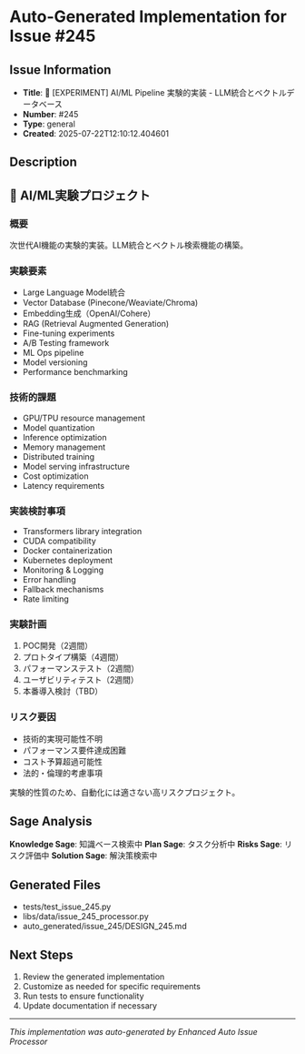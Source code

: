 # Auto-Generated Implementation for Issue #245

## Issue Information
- **Title**: 🧪 [EXPERIMENT] AI/ML Pipeline 実験的実装 - LLM統合とベクトルデータベース
- **Number**: #245
- **Type**: general
- **Created**: 2025-07-22T12:10:12.404601

## Description
## 🤖 AI/ML実験プロジェクト

### 概要  
次世代AI機能の実験的実装。LLM統合とベクトル検索機能の構築。

### 実験要素
- Large Language Model統合
- Vector Database (Pinecone/Weaviate/Chroma)
- Embedding生成（OpenAI/Cohere）
- RAG (Retrieval Augmented Generation)
- Fine-tuning experiments
- A/B Testing framework
- ML Ops pipeline
- Model versioning
- Performance benchmarking

### 技術的課題
- GPU/TPU resource management
- Model quantization
- Inference optimization
- Memory management
- Distributed training
- Model serving infrastructure
- Cost optimization
- Latency requirements

### 実装検討事項
- Transformers library integration
- CUDA compatibility
- Docker containerization
- Kubernetes deployment
- Monitoring & Logging
- Error handling
- Fallback mechanisms
- Rate limiting

### 実験計画
1. POC開発（2週間）
2. プロトタイプ構築（4週間）  
3. パフォーマンステスト（2週間）
4. ユーザビリティテスト（2週間）
5. 本番導入検討（TBD）

### リスク要因
- 技術的実現可能性不明
- パフォーマンス要件達成困難
- コスト予算超過可能性
- 法的・倫理的考慮事項

実験的性質のため、自動化には適さない高リスクプロジェクト。

## Sage Analysis
**Knowledge Sage**: 知識ベース検索中
**Plan Sage**: タスク分析中
**Risks Sage**: リスク評価中
**Solution Sage**: 解決策検索中

## Generated Files
- tests/test_issue_245.py
- libs/data/issue_245_processor.py
- auto_generated/issue_245/DESIGN_245.md

## Next Steps
1. Review the generated implementation
2. Customize as needed for specific requirements
3. Run tests to ensure functionality
4. Update documentation if necessary

---
*This implementation was auto-generated by Enhanced Auto Issue Processor*
